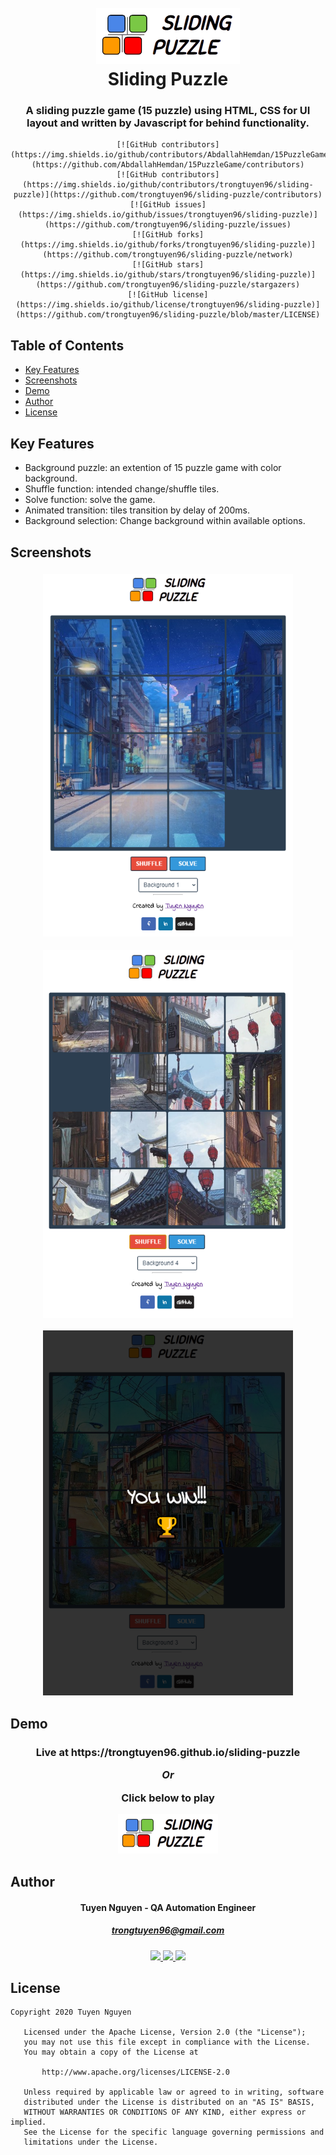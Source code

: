 <h1 align="center">
  <br>
  <a><img src="https://github.com/trongtuyen96/sliding-puzzle/blob/master/images/logo.png" alt="logo"></a>
  <br>
  Sliding Puzzle
  <br>
</h1>

<h3 align="center" style="bold">A sliding puzzle game (15 puzzle) using HTML, CSS for UI layout and written by Javascript for behind functionality.</h3>

<div align="center">
	
	[![GitHub contributors](https://img.shields.io/github/contributors/AbdallahHemdan/15PuzzleGame)](https://github.com/AbdallahHemdan/15PuzzleGame/contributors)
	[![GitHub contributors](https://img.shields.io/github/contributors/trongtuyen96/sliding-puzzle)](https://github.com/trongtuyen96/sliding-puzzle/contributors)
	[![GitHub issues](https://img.shields.io/github/issues/trongtuyen96/sliding-puzzle)](https://github.com/trongtuyen96/sliding-puzzle/issues)
	[![GitHub forks](https://img.shields.io/github/forks/trongtuyen96/sliding-puzzle)](https://github.com/trongtuyen96/sliding-puzzle/network)
	[![GitHub stars](https://img.shields.io/github/stars/trongtuyen96/sliding-puzzle)](https://github.com/trongtuyen96/sliding-puzzle/stargazers)
	[![GitHub license](https://img.shields.io/github/license/trongtuyen96/sliding-puzzle)](https://github.com/trongtuyen96/sliding-puzzle/blob/master/LICENSE)
	
</div>

## Table of Contents
- [Key Features](#key-features)
- [Screenshots](#screenshots)
- [Demo](#demo)
- [Author](#author)
- [License](#license)

## Key Features
- Background puzzle: an extention of 15 puzzle game with color background.
- Shuffle function: intended change/shuffle tiles.
- Solve function: solve the game.
- Animated transition: tiles transition by delay of 200ms.
- Background selection: Change background within available options.

## Screenshots
<h3 align="center">
  <a><img src="https://github.com/trongtuyen96/sliding-puzzle/blob/master/covers/Capture-1.PNG" alt="capture-1" width="400"></a>
	
  <a><img src="https://github.com/trongtuyen96/sliding-puzzle/blob/master/covers/Capture-2.PNG" alt="capture-2" width="400"></a>
  
  <a><img src="https://github.com/trongtuyen96/sliding-puzzle/blob/master/covers/Capture-3.PNG" alt="capture-3" width="400"></a>
</h3>

## Demo
<h3 align="center" style="bold">
  <p>Live at https://trongtuyen96.github.io/sliding-puzzle</p>
  <p><em>Or</em></p>
  <p>Click below to play</p>
  <a alt="Play the game" href="https://trongtuyen96.github.io/sliding-puzzle">
    <img src="https://github.com/trongtuyen96/sliding-puzzle/blob/master/images/logo.png" alt="logo" width="160">
  </a>
</h3>

## Author
<h4 align="center">
	Tuyen Nguyen - QA Automation Engineer
	</h4>
	<h5 align="center">
	<a href="trongtuyen96@gmail.com">trongtuyen96@gmail.com</a>
	</h5>
<p align="center">
	 <a alt="Github" href="https://github.com/trongtuyen96">
    <img src="https://user-images.githubusercontent.com/25218255/47360756-794c1f00-d6fa-11e8-86fa-7b1c2e4dda92.png" width="50">
  </a>
		 <a alt="LinkedIn" href="https://www.linkedin.com/in/tuyennguyen96/">
    <img src="https://user-images.githubusercontent.com/25218255/47360366-8583ac80-d6f9-11e8-8871-219802a9a162.png" width="50">
  </a>
		 <a alt="Facebook" href="https://www.facebook.com/tuyen.trong.3">
    <img src="https://user-images.githubusercontent.com/25218255/47360363-84eb1600-d6f9-11e8-8029-818481536200.png" width="50">
  </a>
</p>

## License
~~~~
Copyright 2020 Tuyen Nguyen

   Licensed under the Apache License, Version 2.0 (the "License");
   you may not use this file except in compliance with the License.
   You may obtain a copy of the License at

       http://www.apache.org/licenses/LICENSE-2.0

   Unless required by applicable law or agreed to in writing, software
   distributed under the License is distributed on an "AS IS" BASIS,
   WITHOUT WARRANTIES OR CONDITIONS OF ANY KIND, either express or implied.
   See the License for the specific language governing permissions and
   limitations under the License.
~~~~
